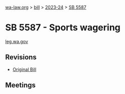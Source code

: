 [wa-law.org](/) > [bill](/bill/) > [2023-24](/bill/2023-24/) > [SB 5587](/bill/2023-24/sb/5587/)

# SB 5587 - Sports wagering
[leg.wa.gov](https://app.leg.wa.gov/billsummary?BillNumber=5587&Year=2023&Initiative=false)

## Revisions
* [Original Bill](1/)

## Meetings